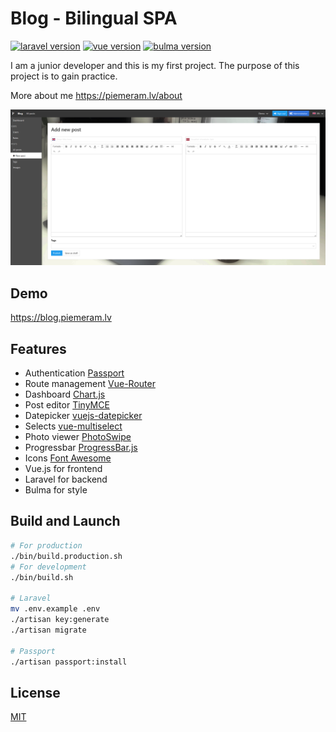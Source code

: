 # Blog - Bilingual SPA
[![laravel version](https://img.shields.io/badge/Laravel-5.7-orange.svg)](https://laravel.com/docs/5.7)
[![vue version](https://img.shields.io/badge/Vue.js-2.5-green.svg)](https://vuejs.org)
[![bulma version](https://img.shields.io/badge/Bulma-0.7-brightgreen.svg)](https://bulma.io)

I am a junior developer and this is my first project.
The purpose of this project is to gain practice.

More about me https://piemeram.lv/about

![blog.piemeram.lv](https://raw.githubusercontent.com/narkoze/blog/master/README.png)

## Demo

https://blog.piemeram.lv

## Features

- Authentication [Passport](https://laravel.com/docs/passport)
- Route management [Vue-Router](https://router.vuejs.org)
- Dashboard [Chart.js](https://www.chartjs.org)
- Post editor [TinyMCE](https://www.tiny.cloud)
- Datepicker [vuejs-datepicker](https://github.com/charliekassel/vuejs-datepicker)
- Selects [vue-multiselect](https://github.com/shentao/vue-multiselect)
- Photo viewer [PhotoSwipe](http://photoswipe.com)
- Progressbar [ProgressBar.js](https://kimmobrunfeldt.github.io/progressbar.js/)
- Icons [Font Awesome](https://fontawesome.com)
- Vue.js for frontend
- Laravel for backend
- Bulma for style

## Build and Launch

``` bash
# For production
./bin/build.production.sh
# For development
./bin/build.sh

# Laravel
mv .env.example .env
./artisan key:generate
./artisan migrate

# Passport
./artisan passport:install
```

## License
[MIT](http://opensource.org/licenses/MIT)
